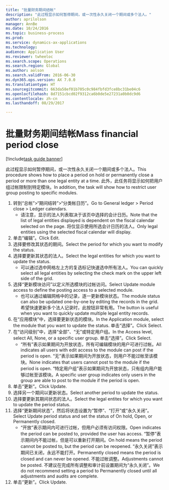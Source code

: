 ```yaml
--- 
title: "批量财务期间结帐"
description: "此过程显示如何暂停期间，或一次性永久关闭一个期间或多个法人。"
author: aprilolson
manager: AnnBe
ms.date: 10/24/2016
ms.topic: business-process
ms.prod: 
ms.service: dynamics-ax-applications
ms.technology: 
audience: Application User
ms.reviewer: twheeloc
ms.search.scope: Operations
ms.search.region: Global
ms.author: aolson
ms.search.validFrom: 2016-06-30
ms.dyn365.ops.version: AX 7.0.0
ms.translationtype: HT
ms.sourcegitcommit: 663da58ef01b705c0c984fbfd3fce8bc31be04c6
ms.openlocfilehash: 8d7151cbcd02f9312ca6b0de5e27231a0b0dc9d6
ms.contentlocale: zh-cn
ms.lasthandoff: 08/29/2017

---
```

# <a name="mass-financial-period-close"></a><span data-ttu-id="26153-103">批量财务期间结帐</span><span class="sxs-lookup"><span data-stu-id="26153-103">Mass financial period close</span></span>

[!include[task guide banner](../../includes/task-guide-banner.md)]

<span data-ttu-id="26153-104">此过程显示如何暂停期间，或一次性永久关闭一个期间或多个法人。</span><span class="sxs-lookup"><span data-stu-id="26153-104">This procedure shows how to place a period on hold or permanently close a period or more than one legal entity at a time.</span></span> <span data-ttu-id="26153-105">此外，此任务将显示如何把用户组过帐限制到特定模块。</span><span class="sxs-lookup"><span data-stu-id="26153-105">In addition, the task will show how to restrict user group posting to specific modules.</span></span>

1. <span data-ttu-id="26153-106">转到“总帐”>“期间结转”>“分类帐日历”。</span><span class="sxs-lookup"><span data-stu-id="26153-106">Go to General ledger > Period close > Ledger calendars.</span></span>
    * <span data-ttu-id="26153-107">请注意，显示的法人列表取决于该页中选择的会计日历。</span><span class="sxs-lookup"><span data-stu-id="26153-107">Note that the list of legal entities displayed is dependent on the fiscal calendar selected on the page.</span></span> <span data-ttu-id="26153-108">将仅显示使用所选会计日历的法人。</span><span class="sxs-lookup"><span data-stu-id="26153-108">Only legal entities using the selected fiscal calendar will display.</span></span>  
2. <span data-ttu-id="26153-109">单击“编辑”。</span><span class="sxs-lookup"><span data-stu-id="26153-109">Click Edit.</span></span>
3. <span data-ttu-id="26153-110">选择要修改其状态的期间。</span><span class="sxs-lookup"><span data-stu-id="26153-110">Select the period for which you want to modify the status.</span></span>
4. <span data-ttu-id="26153-111">选择要更新其状态的法人。</span><span class="sxs-lookup"><span data-stu-id="26153-111">Select the legal entities for which you want to update the status.</span></span>
    * <span data-ttu-id="26153-112">可以通过选中网格左上方的复选标记快速选中所有法人。</span><span class="sxs-lookup"><span data-stu-id="26153-112">You can quickly select all legal entities  by selecting the check mark on the upper left side of the grid.</span></span>  
5. <span data-ttu-id="26153-113">选择“更新模块访问”以定义所选模块的过帐访问。</span><span class="sxs-lookup"><span data-stu-id="26153-113">Select Update module access to define the posting access to a selected module.</span></span>
    * <span data-ttu-id="26153-114">也可以通过编辑网格中的记录，逐一更新模块状态。</span><span class="sxs-lookup"><span data-stu-id="26153-114">The module status can also be updated one-by-one by editing the records in the grid.</span></span> <span data-ttu-id="26153-115">希望快速更新多个法人记录时，此按钮非常有用。</span><span class="sxs-lookup"><span data-stu-id="26153-115">The button is useful when you want to quickly update multiple legal entity records.</span></span>  
6. <span data-ttu-id="26153-116">在“应用模块”中，选择要更新状态的模块。</span><span class="sxs-lookup"><span data-stu-id="26153-116">In the Application module, select the module that you want to update the status.</span></span> <span data-ttu-id="26153-117">单击“选择”。</span><span class="sxs-lookup"><span data-stu-id="26153-117">Click Select.</span></span>
7. <span data-ttu-id="26153-118">在“访问级别”中，选择“全部”、“无”或特定用户组。</span><span class="sxs-lookup"><span data-stu-id="26153-118">In the Access level, select All, None, or a specific user group.</span></span> <span data-ttu-id="26153-119">单击“选择”。</span><span class="sxs-lookup"><span data-stu-id="26153-119">Click Select.</span></span>
    * <span data-ttu-id="26153-120">“所有”表示如果期间为开放状态，所有可编辑模块的用户可进行过帐。</span><span class="sxs-lookup"><span data-stu-id="26153-120">All indicates all users with edit access to the module can post if the period is open.</span></span> <span data-ttu-id="26153-121">“无”表示如果期间为开放状态，则用户不能过帐至该模块。</span><span class="sxs-lookup"><span data-stu-id="26153-121">None indicates that users cannot post to the module if the period is open.</span></span> <span data-ttu-id="26153-122">“特定用户组”表示如果期间为开放状态，只有组内用户能够过帐至该模块。</span><span class="sxs-lookup"><span data-stu-id="26153-122">A specific user group indicates only users in the group are able to post to the module if the period is open.</span></span>  
8. <span data-ttu-id="26153-123">单击“更新”。</span><span class="sxs-lookup"><span data-stu-id="26153-123">Click Update.</span></span>
9. <span data-ttu-id="26153-124">选择另一个期间以更新状态。</span><span class="sxs-lookup"><span data-stu-id="26153-124">Select another period to update the status.</span></span>
10. <span data-ttu-id="26153-125">选择要更新其期间状态的法人。</span><span class="sxs-lookup"><span data-stu-id="26153-125">Select the legal entites for which you want to update the period status.</span></span>
11. <span data-ttu-id="26153-126">选择“更新期间状态”，然后将状态设置为“暂停”、“打开”或“永久关闭”。</span><span class="sxs-lookup"><span data-stu-id="26153-126">Select Update period status and set the status of On hold, Open, or Permanently closed.</span></span>
    * <span data-ttu-id="26153-127">“开放”表示期间内可进行过帐，但用户必须有访问权限。</span><span class="sxs-lookup"><span data-stu-id="26153-127">Open indicates the period can be posted to, provided the user has access.</span></span> <span data-ttu-id="26153-128">“暂停”表示期间内不能过帐，但是可以重新打开期间。</span><span class="sxs-lookup"><span data-stu-id="26153-128">On hold means the period cannot be posted to, but the period can be reopened.</span></span> <span data-ttu-id="26153-129">“永久关闭”表示期间已关闭，永远不能打开。</span><span class="sxs-lookup"><span data-stu-id="26153-129">Permanently closed means the period is closed and can never be opened.</span></span> <span data-ttu-id="26153-130">不能过帐调整。</span><span class="sxs-lookup"><span data-stu-id="26153-130">Adjustments cannot be posted.</span></span> <span data-ttu-id="26153-131">不建议在完成所有调整和审计前设置期间为“永久关闭”。</span><span class="sxs-lookup"><span data-stu-id="26153-131">We do not recommend setting a period to Permanently closed until all adjustments and audits are complete.</span></span>  
12. <span data-ttu-id="26153-132">单击“更新”。</span><span class="sxs-lookup"><span data-stu-id="26153-132">Click Update.</span></span>


